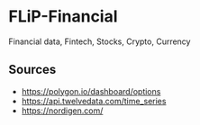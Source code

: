 # FLiP-Financial
Financial data, Fintech, Stocks, Crypto, Currency


## Sources

* https://polygon.io/dashboard/options
* https://api.twelvedata.com/time_series
* https://nordigen.com/
